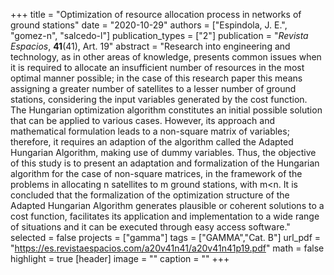 +++
title = "Optimization of resource allocation process in networks of ground stations"
date = "2020-10-29"
authors = ["Espindola, J. E.", "gomez-n", "salcedo-l"]
publication_types = ["2"]
publication = "*Revista Espacios*, **41**(41), Art. 19"
abstract = "Research into engineering and technology, as in other areas of knowledge, presents common issues when it is required to allocate an insufficient number of resources in the most optimal manner possible; in the case of this research paper this means assigning a greater number of satellites to a lesser number of ground stations, considering the input variables generated by the cost function. The Hungarian optimization algorithm constitutes an initial possible solution that can be applied to various cases. However, its approach and mathematical formulation leads to a non-square matrix of variables; therefore, it requires an adaption of the algorithm called the Adapted Hungarian Algorithm, making use of dummy variables. Thus, the objective of this study is to present an adaptation and formalization of the Hungarian algorithm for the case of non-square matrices, in the framework of the problems in allocating n satellites to m ground stations, with m<n. It is concluded that the formalization of the optimization structure of the Adapted Hungarian Algorithm generates plausible or coherent solutions to a cost function, facilitates its application and implementation to a wide range of situations and it can be executed through easy access software."
selected = false
projects = ["gamma"]
tags = ["GAMMA","Cat. B"]
url_pdf = "https://es.revistaespacios.com/a20v41n41/a20v41n41p19.pdf"
math = false
highlight = true
[header]
image = ""
caption = ""
+++
